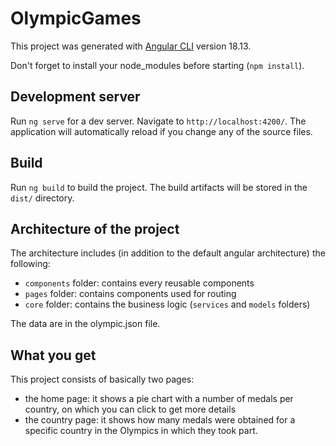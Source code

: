 # OlympicGames

This project was generated with [Angular CLI](https://github.com/angular/angular-cli) version 18.13.

Don't forget to install your node_modules before starting (`npm install`).

## Development server

Run `ng serve` for a dev server. Navigate to `http://localhost:4200/`. The application will automatically reload if you change any of the source files.

## Build

Run `ng build` to build the project. The build artifacts will be stored in the `dist/` directory.

## Architecture of the project

The architecture includes (in addition to the default angular architecture) the following:

- `components` folder: contains every reusable components
- `pages` folder: contains components used for routing
- `core` folder: contains the business logic (`services` and `models` folders)

The data are in the olympic.json file.

## What you get

This project consists of basically two pages: 
- the home page: it shows a pie chart with a number of medals per country, on which you can click to get more details
- the country page: it shows how many medals were obtained for a specific country in the Olympics in which they took part.
